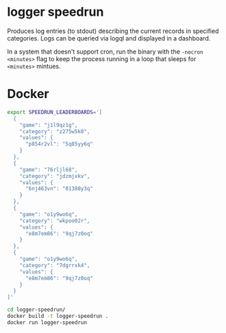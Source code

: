 # logger speedrun

Produces log entries (to stdout) describing the current records in specified categories.
Logs can be queried via logql and displayed in a dashboard.

In a system that doesn't support cron, run the binary with the `-nocron <minutes>` flag to keep the process running in a loop that sleeps for `<minutes>` mintues.

# Docker

```bash
export SPEEDRUN_LEADERBOARDS='[
  {
    "game": "j1l9qz1g",
    "category": "z275w5k0",
    "values": {
      "p854r2vl": "5q85yy6q"
    }
  },
  {
    "game": "76rljl68",
    "category": "jdzmjxkv",
    "values": {
      "6nj463vn": "01388y3q"
    }
  },
  {
    "game": "o1y9wo6q",
    "category": "wkpoo02r",
    "values": {
      "e8m7em86": "9qj7z0oq"
    }
  },
  {
    "game": "o1y9wo6q",
    "category": "7dgrrxk4",
    "values": {
      "e8m7em86": "9qj7z0oq"
    }
  }
]'
```

```bash
cd logger-speedrun/
docker build -t logger-speedrun .
docker run logger-speedrun
```


